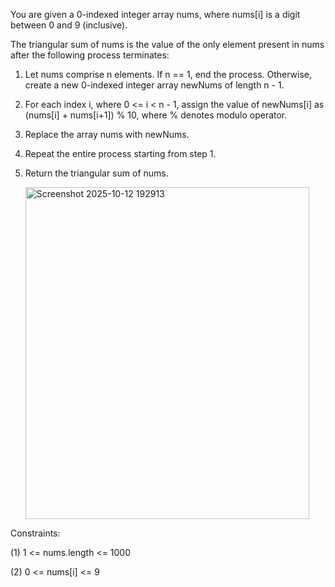 You are given a 0-indexed integer array nums, where nums[i] is a digit between 0 and 9 (inclusive).

The triangular sum of nums is the value of the only element present in nums after the following process terminates:

1. Let nums comprise n elements. If n == 1, end the process. 
   Otherwise, create a new 0-indexed integer array newNums of length n - 1.

2. For each index i, where 0 <= i < n - 1, assign the value of 
   newNums[i] as (nums[i] + nums[i+1]) % 10, where % denotes modulo operator.

3. Replace the array nums with newNums.

4. Repeat the entire process starting from step 1.

5. Return the triangular sum of nums.

   <img width="454" height="531" alt="Screenshot 2025-10-12 192913" src="https://github.com/user-attachments/assets/e2935616-9afa-436b-8a35-2bf21802cec9" />



Constraints:

(1) 1 <= nums.length <= 1000

(2) 0 <= nums[i] <= 9
